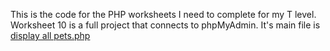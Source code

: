 This is the code for the PHP worksheets I need to complete for my T level. Worksheet 10 is a full project that connects to phpMyAdmin. It's main file is [display all pets.php](https://github.com/oscarcollege/php-worksheets/10/display-all-pets.php)